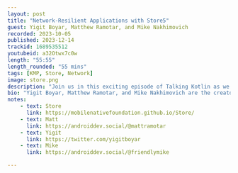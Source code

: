 ```yaml
---
layout: post
title: "Network-Resilient Applications with Store5"
guest: Yigit Boyar, Matthew Ramotar, and Mike Nakhimovich
recorded: 2023-10-05
published: 2023-12-14
trackid: 1689535512
youtubeid: a32Otwx7c0w
length: "55:55"
length_rounded: "55 mins"
tags: [KMP, Store, Network]
image: store.png
description: "Join us in this exciting episode of Talking Kotlin as we dive into the world of Kotlin Multiplatform with three special guests, Mike Nakhimovich, Yigit Boyar, and Matthew Ramotar, the minds behind the popular library 'Store' — a Kotlin Multiplatform library for building network-resilient applications."
bio: "Yigit Boyar, Matthew Ramotar, and Mike Nakhimovich are the creators of the Store library."
notes:
    - text: Store 
      link: https://mobilenativefoundation.github.io/Store/
    - text: Matt
      link: https://androiddev.social/@mattramotar
    - text: Yigit
      link: https://twitter.com/yigitboyar
    - text: Mike
      link: https://androiddev.social/@friendlymike

---
```

